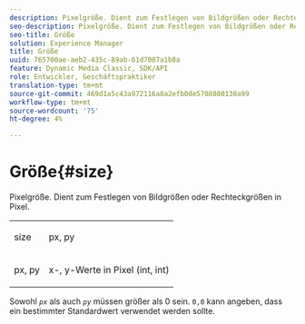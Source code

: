 ```yaml
---
description: Pixelgröße. Dient zum Festlegen von Bildgrößen oder Rechteckgrößen in Pixel.
seo-description: Pixelgröße. Dient zum Festlegen von Bildgrößen oder Rechteckgrößen in Pixel.
seo-title: Größe
solution: Experience Manager
title: Größe
uuid: 765700ae-aeb2-435c-89ab-61d7007a1b8a
feature: Dynamic Media Classic, SDK/API
role: Entwickler, Geschäftspraktiker
translation-type: tm+mt
source-git-commit: 469d1a5c43a972116a8a2efb0de5708800130a99
workflow-type: tm+mt
source-wordcount: '75'
ht-degree: 4%

---
```



# Größe{#size}

Pixelgröße. Dient zum Festlegen von Bildgrößen oder Rechteckgrößen in Pixel.

<table id="simpletable_06761BED6FF14C2A83745A78B10D3419"> 
 <tr class="strow"> 
  <td class="stentry"> <p><span class="codeph"> <span class="varname"> size</span> </span> </p> </td> 
  <td class="stentry"> <p><span class="codeph"> <span class="varname"> px, py</span> </span> </p></td> 
 </tr> 
 <tr class="strow"> 
  <td class="stentry"> <p><span class="codeph"> <span class="varname"> px, py</span> </span> </p></td> 
  <td class="stentry"> <p>x-, y-Werte in Pixel (int, int) </p></td> 
 </tr> 
</table>

Sowohl *`px`* als auch *`py`* müssen größer als 0 sein. `0,0` kann angeben, dass ein bestimmter Standardwert verwendet werden sollte.
